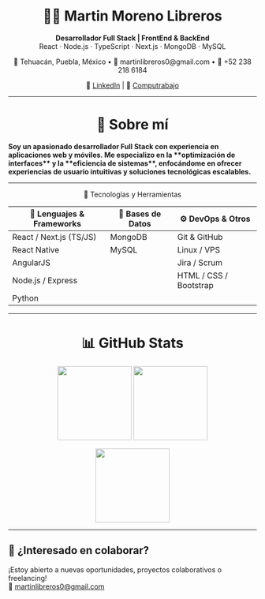 <h1 align="center">👨‍💻 Martin Moreno Libreros</h1>
<p align="center">
  <b>Desarrollador Full Stack | FrontEnd & BackEnd</b><br/>
  React · Node.js · TypeScript · Next.js · MongoDB · MySQL
</p>

<p align="center">
  📍 Tehuacán, Puebla, México •  
  📧 martinlibreros0@gmail.com •  
  📱 +52 238 218 6184  
</p>

<p align="center">
  🔗 <a href="https://www.linkedin.com/in/martin-moreno-libreros-05421b308/">LinkedIn</a> |
  🔗 <a href="https://candidato.mx.computrabajo.com/candidate/home">Computrabajo</a>
</p>

---

<h1 align="center"> 🚀 Sobre mí </h1>
<b>
Soy un apasionado desarrollador Full Stack con experiencia en aplicaciones web y móviles. Me especializo en la **optimización de interfaces** y la **eficiencia de sistemas**, enfocándome en ofrecer experiencias de usuario intuitivas y soluciones tecnológicas escalables. 
</b>


---

<p align="center"> 🧠 Tecnologías y Herramientas

| 🧰 Lenguajes & Frameworks | 💾 Bases de Datos | ⚙️ DevOps & Otros |
|--------------------------|------------------|-------------------|
| React / Next.js (TS/JS)  | MongoDB          | Git & GitHub      |
| React Native             | MySQL            | Linux / VPS       |
| AngularJS                |                  | Jira / Scrum      |
| Node.js / Express        |                  | HTML / CSS / Bootstrap |
| Python                   |                  |                   |

---
</p>
<h1 align="center"> 📊 GitHub Stats</h1>

<p align="center">
  <img height="150" src="https://github-readme-stats.vercel.app/api?username=HilayGM&show_icons=true&theme=tokyonight" />
  <img height="150" src="https://github-readme-stats.vercel.app/api/top-langs/?username=HilayGM&layout=compact&theme=tokyonight" />
</p>

<p align="center">
  <img height="150" src="https://github-readme-streak-stats.herokuapp.com/?user=HilayGM&theme=tokyonight" />
</p>

---

## 🤝 ¿Interesado en colaborar?

¡Estoy abierto a nuevas oportunidades, proyectos colaborativos o freelancing!  
📩 martinlibreros0@gmail.com  
